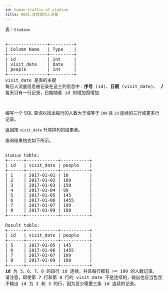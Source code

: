 ```yaml
---
id: human-traffic-of-stadium
title: 0601.体育馆的人流量
---
```

表：<code>Stadium</code>



<pre><br/>+---------------+---------+<br/>| Column Name   | Type    |<br/>+---------------+---------+<br/>| id            | int     |<br/>| visit_date    | date    |<br/>| people        | int     |<br/>+---------------+---------+<br/>visit_date 是表的主键<br/>每日人流量信息被记录在这三列信息中：<strong>序号</strong> (id)、<strong>日期</strong> (visit_date)、 <strong>人流量</strong> (people)<br/>每天只有一行记录，日期随着 id 的增加而增加<br/></pre>

 

编写一个 SQL 查询以找出每行的人数大于或等于 <code>100</code> 且 <code>id</code> 连续的三行或更多行记录。

返回按 <code>visit_date</code> 升序排列的结果表。

查询结果格式如下所示。


<pre><br/><code>Stadium</code> table:<br/>+------+------------+-----------+<br/>| id   | visit_date | people    |<br/>+------+------------+-----------+<br/>| 1    | 2017-01-01 | 10        |<br/>| 2    | 2017-01-02 | 109       |<br/>| 3    | 2017-01-03 | 150       |<br/>| 4    | 2017-01-04 | 99        |<br/>| 5    | 2017-01-05 | 145       |<br/>| 6    | 2017-01-06 | 1455      |<br/>| 7    | 2017-01-07 | 199       |<br/>| 8    | 2017-01-09 | 188       |<br/>+------+------------+-----------+<br/><br/>Result table:<br/>+------+------------+-----------+<br/>| id   | visit_date | people    |<br/>+------+------------+-----------+<br/>| 5    | 2017-01-05 | 145       |<br/>| 6    | 2017-01-06 | 1455      |<br/>| 7    | 2017-01-07 | 199       |<br/>| 8    | 2017-01-09 | 188       |<br/>+------+------------+-----------+<br/><strong>id</strong> 为 5、6、7、8 的四行 id 连续，并且每行都有 &gt;= 100 的人数记录。<br/>请注意，即使第 7 行和第 8 行的 visit_date 不是连续的，输出也应当包含第 8 行，因为我们只需要考虑 id 连续的记录。<br/>不输出 id 为 2 和 3 的行，因为至少需要三条 id 连续的记录。<br/></pre>


